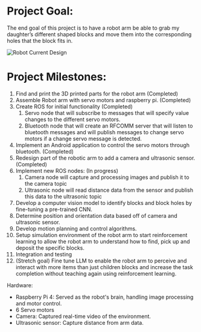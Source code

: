 # Project Goal:

The end goal of this project is to have a robot arm be able to grab my daughter’s different shaped blocks and move them into the corresponding holes that the block fits in. 

![Robot Current Design](https://photos.app.goo.gl/rtesDEdvBparHBok9)

# Project Milestones:
1. Find and print the 3D printed parts for the robot arm (Completed)
2. Assemble Robot arm with servo motors and raspberry pi. (Completed)
3. Create ROS for initial functionality (Completed)
	1. Servo node that will subscribe to messages that will specify value changes to the different servo motors.
	2. Bluetooth node that will create an RFCOMM server that will listen to bluetooth messages and will publish messages to change servo motors if a change servo message is detected. 
4. Implement an Android application to control the servo motors through bluetooth. (Completed)
5. Redesign part of the robotic arm to add a camera and ultrasonic sensor. (Completed)
6. Implement new ROS nodes: (In progress)
	1. Camera node will capture and processing images and publish it to the camera topic
	2. Ultrasonic node will read distance data from the sensor and publish this data to the ultrasonic topic
7. Develop a computer vision model to identify blocks and block holes by fine-tuning a pre-trained CNN.
8. Determine position and orientation data based off of camera and ultrasonic sensor.
9. Develop motion planning and control algorithms.
10. Setup simulation environment of the robot arm to start reinforcement learning to allow the robot arm to understand how to find, pick up and deposit the specific blocks.
11. Integration and testing
12. (Stretch goal) Fine tune LLM to enable the robot arm to perceive and interact with more items than just children blocks and increase the task completion without teaching again using reinforcement learning.

Hardware:

- Raspberry Pi 4: Served as the robot's brain, handling image processing and motor control.
- 6 Servo motors
- Camera: Captured real-time video of the environment.
- Ultrasonic sensor: Capture distance from arm data.


